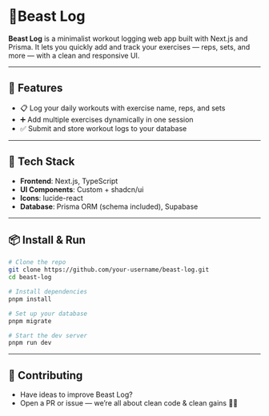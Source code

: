 # 💪Beast Log

**Beast Log** is a minimalist workout logging web app built with Next.js and Prisma. It lets you quickly add and track your exercises — reps, sets, and more — with a clean and responsive UI.

---

## 🚀 Features

- 📋 Log your daily workouts with exercise name, reps, and sets
- ➕ Add multiple exercises dynamically in one session
- ✅ Submit and store workout logs to your database

---

## 🧱 Tech Stack

- **Frontend**: Next.js, TypeScript
- **UI Components**: Custom + shadcn/ui
- **Icons**: lucide-react
- **Database**: Prisma ORM (schema included), Supabase

---

## 📦 Install & Run

```bash
# Clone the repo
git clone https://github.com/your-username/beast-log.git
cd beast-log

# Install dependencies
pnpm install

# Set up your database
pnpm migrate

# Start the dev server
pnpm run dev
```

---

## 🤝 Contributing

- Have ideas to improve Beast Log?
- Open a PR or issue — we’re all about clean code & clean gains 🧼💪
